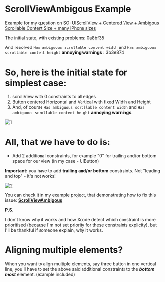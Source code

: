 ScrollViewAmbigous Example
==================
Example for my question on SO:
[UIScrollView + Centered View + Ambigous Scrollable Content Size + many iPhone sizes](http://stackoverflow.com/questions/26261659/uiscrollview-centered-view-ambigous-scrollable-content-size-many-iphone-si)

The initial state, with existing problems: 0a8bf35

And resolved `Has ambiguous scrollable content width` and `Has ambiguous scrollable content height` **annoying warnings** : 3b3e874


So, here is the initial state for simplest case:
==================

1. scrollView with 0 constraints to all edges
2. Button centered Horizontal and Vertical with fixed Width and Height
3. And, of course `Has ambiguous scrollable content width` and `Has ambiguous scrollable content height` **annoying warnings**.

![1](http://i.imgur.com/d5Fgmzg.png)

All, that we have to do is:
==================

- Add 2 additional constraints, for example "0" for trailing and/or bottom space for our view (in my case - UIButton)

**Important:** you have to add **trailing and/or bottom** constraints. Not "leading and top" - it's not works!

![2](http://i.imgur.com/7yEMQ7J.png)


You can check it in my example project, that demonstrating how to fix this issue: [**ScrollViewAmbigous**](https://github.com/skywinder/scrollViewAmbigous)

**P.S.**

I don't know why it works and how Xcode detect which constraint is more prioritised (because I'm not set priority for these constraints explicity), but I'll be thankful if someone explain, why it works.

Aligning multiple elements?
==================
When you want to align multiple elements, say three button in one vertical line, you'll have to set the above said additional constraints to the ***bottom most*** element. (example included)